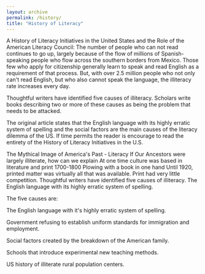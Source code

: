 ```yaml
---
layout: archive
permalink: /history/
title: "History of Literacy"
---
```


A History of Literacy Initiatives in the United States and the Role of the American Literacy Council:
The number of people who can not read continues to go up, largely because of the flow of millions of Spanish-speaking people who flow across the southern borders from Mexico. Those few who apply for citizenship generally learn to speak and read English as a requirement of that process. But, with over 2.5 million people who not only can't read English, but who also cannot speak the language, the illiteracy rate increases every day.

Thoughtful writers have identified five causes of illiteracy. Scholars write books describing two or more of these causes as being the problem that needs to be attacked.

The original article states that the English language with its highly erratic system of spelling and the social factors are the main causes of the literacy dilemma of the US. If time permits the reader is encourage to read the entirety of the History of Literacy Initiatives in the U.S.

The Mythical Image of America's Past - Literacy
If Our Ancestors were largely illiterate, how can we explain
At one time culture was based in literature and print 1700-1800 Plowing with a book in one hand
Until 1920, printed matter was virtually all that was available. Print had very little competition.
Thoughtful writers have identified five causes of illiteracy. The English language with its highly erratic system of spelling.

The five causes are:

The English language with it's highly erratic system of spelling.

Government refusing to establish uniform standards for immigration and employment.

Social factors created by the breakdown of the American family.

Schools that introduce experimental new teaching methods.

US history of illiterate rural population centers.


